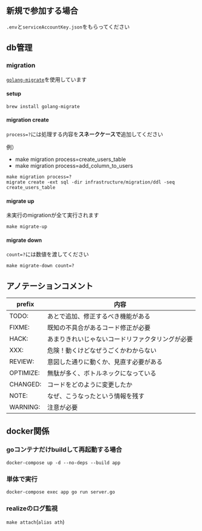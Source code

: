 ## 新規で参加する場合
`.env`と`serviceAccountKey.json`をもらってください

## db管理
### migration
[`golang-migrate`](https://github.com/golang-migrate/migrate)を使用しています

#### setup
```
brew install golang-migrate
```

#### migration create
`process=?`には処理する内容を**スネークケースで**追加してください

例）
- make migration process=create_users_table
- make migration process=add_column_to_users
```
make migration process=?
migrate create -ext sql -dir infrastructure/migration/ddl -seq create_users_table
```

#### migrate up
未実行のmigrationが全て実行されます
```
make migrate-up
```

#### migrate down
`count=?`には数値を渡してください
```
make migrate-down count=?
```

## アノテーションコメント
| prefix | 内容 |
| ---- | ---- |
| TODO: |  あとで追加、修正するべき機能がある |
| FIXME: | 既知の不具合があるコード修正が必要 |
| HACK: | あまりきれいじゃないコードリファクタリングが必要 |
| XXX: | 危険！動くけどなぜうごくかわからない |
| REVIEW: | 意図した通りに動くか、見直す必要がある |
| OPTIMIZE: |  無駄が多く、ボトルネックになっている |
| CHANGED: |  コードをどのように変更したか |
| NOTE: | なぜ、こうなったという情報を残す |
| WARNING: |  注意が必要 |

## docker関係
### goコンテナだけbuildして再起動する場合
`docker-compose up -d --no-deps --build app`

### 単体で実行
`docker-compose exec app go run server.go`

### realizeのログ監視
`make attach`(`alias ath`)
